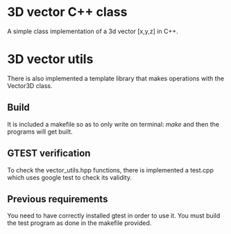 # 3D vector C++ class
A simple class implementation of a 3d vector [x,y,z] in C++.

# 3D vector utils
There is also implemented a template library that makes operations with the Vector3D class. 

## Build
It is included a makefile so as to only write on terminal: *make* and then the programs will get built.

## GTEST verification
To check the vector_utils.hpp functions, there is implemented a test.cpp which uses google test to check its validity.

## Previous requirements
You need to have correctly installed gtest in order to use it. You must build the test program as done in the makefile provided. 